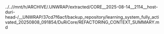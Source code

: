../..//mnt/h/ARCHIVE/.UNWRAP/extracted/CORE__2025-08-14__2114__host-duri-head-/__UNWRAP/37cd7f6acf/backup_repository/learning_system_fully_activated_20250808_091854/DuRiCore/REFACTORING_CONTEXT_SUMMARY.md